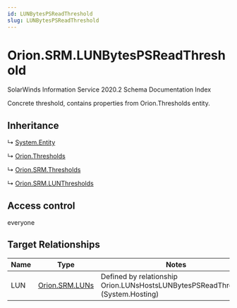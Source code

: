 ```yaml
---
id: LUNBytesPSReadThreshold
slug: LUNBytesPSReadThreshold
---
```


# Orion.SRM.LUNBytesPSReadThreshold

SolarWinds Information Service 2020.2 Schema Documentation Index

Concrete threshold, contains properties from Orion.Thresholds entity.

## Inheritance

↳ [System.Entity](./../System/Entity)

↳ [Orion.Thresholds](./../Orion/Thresholds)

↳ [Orion.SRM.Thresholds](./../Orion.SRM/Thresholds)

↳ [Orion.SRM.LUNThresholds](./../Orion.SRM/LUNThresholds)

## Access control

everyone

## Target Relationships

| Name | Type | Notes |
| ------ | ------ | ------ |
| LUN | [Orion.SRM.LUNs](./../Orion.SRM/LUNs) | Defined by relationship Orion.LUNsHostsLUNBytesPSReadThreshold (System.Hosting) |


